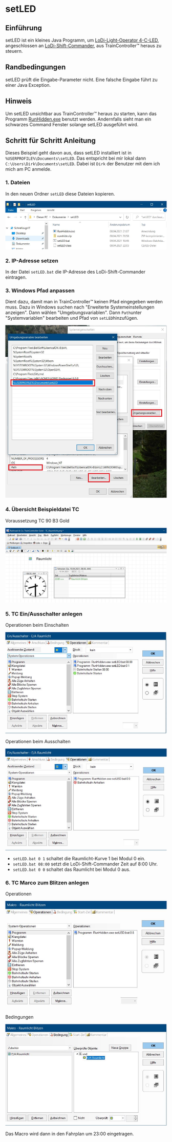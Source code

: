 # setLED

## Einführung

setLED ist ein kleines Java Programm, um [LoDi-Light-Operator 4-C-LED](https://www.lokstoredigital.de/hardware/schalten/lodi-operator-4-c-led/), angeschlossen an [LoDi-Shift-Commander](https://www.lokstoredigital.de/hardware/schalten/lodi-shift-commander/), aus TrainController™ heraus zu steuern.

## Randbedingungen

setLED prüft die Eingabe-Parameter nicht. Eine falsche Eingabe führt zu einer Java Exception. 

## Hinweis

Um setLED unsichtbar aus TrainController™ heraus zu starten, kann das Programm  [RunHidden.exe](https://www.robvanderwoude.com/csharpexamples.php#RunHidden) benutzt werden. Andernfalls sieht man ein schwarzes Command Fenster solange setLED ausgeführt wird. 

## Schritt für Schritt Anleitung

Dieses Beispiel geht davon aus, dass setLED installiert ist in `%USERPROFILE%\Documents\setLED`. Das entspricht bei mir lokal dann `C:\Users\Dirk\Documents\setLED`. Dabei ist `Dirk` der Benutzer mit dem ich mich am PC anmelde.  

### 1. Dateien 

In den neuen Ordner `setLED` diese Dateien kopieren.

![](images/2.JPG)

### 2. IP-Adresse setzen

In der Datei `setLED.bat` die IP-Adresse des LoDi-Shift-Commander eintragen.

### 3. Windows Pfad anpassen

Dient dazu, damit man in TrainController™ keinen Pfad eingegeben werden muss. Dazu in Windows suchen nach "Erweiterte Systemeinstellungen anzeigen". Dann wählen "Umgebungsvariablen". Dann `Path`unter "Systemvariablen" bearbeiten und Pfad von `setLED`hinzufügen.

![](images/1.JPG)

### 4. Übersicht Beispieldatei TC

Voraussetzung TC 90 B3 Gold

![](images/3.JPG)

### 5. TC Ein/Ausschalter anlegen

Operationen beim Einschalten

![](images/6.JPG)

Operationen beim Ausschalten

![](images/7.JPG)

- `setLED.bat 0 1` schaltet die Raumlicht-Kurve 1 bei Modul 0 ein.
- `setLED.bat 08:00` setzt die LoDi-Shift-Commander Zeit auf 8:00 Uhr.
- `setLED.bat 0 0` schaltet das Raumlicht bei Modul 0 aus.

### 6. TC Marco zum Blitzen anlegen

Operationen

![](images/4.JPG)

Bedingungen

![](images/5.JPG)

Das Macro wird dann in den Fahrplan um 23:00 eingetragen.


